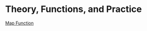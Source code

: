 # Theory, Functions, and Practice

[Map Function](https://colab.research.google.com/drive/1xIVtINQMg-j-yN9W4sFwcC8it_SZ0JRQ)
